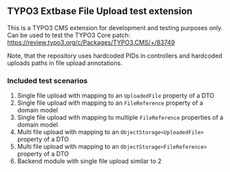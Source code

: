 ## TYPO3 Extbase File Upload test extension

This is a TYPO3 CMS extension for development and testing purposes only. Can be used to test the TYPO3 Core patch: https://review.typo3.org/c/Packages/TYPO3.CMS/+/83749

Note, that the repository uses hardcoded PIDs in controllers and hardcoded uploads paths in file upload annotations.

### Included test scenarios

1. Single file upload with mapping to an `UploadedFile` property of a DTO
2. Single file upload with mapping to an `FileReference` property of a domain model
3. Single file upload with mapping to multiple `FileReference` properties of a domain model
4. Multi file upload with mapping to an `ObjectStorage<UploadedFile>` property of a DTO
5. Multi file upload with mapping to an `ObjectStorage<FileReference>` property of a DTO
6. Backend module with single file upload similar to 2
